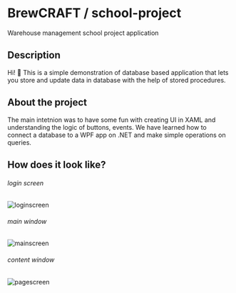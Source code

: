 # BrewCRAFT / school-project

Warehouse management school project application
## Description
Hi! 👋 This is a simple demonstration of database based application that lets you store and update data in database with the help of stored procedures.
## About the project
The main intetnion was to have some fun with creating UI in XAML and understanding the logic of buttons, events.
We have learned how to connect a database to a WPF app on .NET and make simple operations on queries.
## How does it look like?
###### login screen
![loginscreen](https://user-images.githubusercontent.com/98351892/172948320-36952274-a262-4f85-b238-12220f500b9b.PNG)
###### main window
![mainscreen](https://user-images.githubusercontent.com/98351892/172947815-46b151d7-e2f2-45c4-83a0-14478db08c01.PNG)
###### content window
![pagescreen](https://user-images.githubusercontent.com/98351892/172948330-179617a5-be16-4d25-afb6-a451f74c1f2f.PNG)
